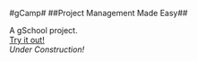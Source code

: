 #gCamp#
##Project Management Made Easy##

A gSchool project.  
[Try it out!](https://infinite-plateau-2773.herokuapp.com/)  
_Under Construction!_
